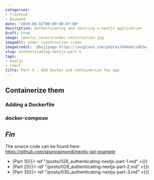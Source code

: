 ```yaml
---
categories:
- frontend
- Backend
date: "2019-08-02T00:00:00-07:00"
description: Authenticating and securing a nextjs application
draft: true
image: /posts/_covers/under-construction.jpg
imageAlt: under construction crane
imageCredit: '@hojipago https://unsplash.com/photos/D46mXLsQRJw'
slug: authenticating-nextjs-part-5
tags:
- nextjs
- react
title: Part 5 - Add Docker and containerize the app
---
```

 

## Containerize them

### Adding a Dockerfile

### docker-compose

## _Fin_

The source code can be found here: https://github.com/jasonraimondi/nextjs-jwt-example

* [Part 1]({{< ref "/posts/028_authenticating-nextjs-part-1.md" >}})
* [Part 2]({{< ref "/posts/029_authenticating-nextjs-part-2.md" >}})
* [Part 3]({{< ref "/posts/030_authenticating-nextjs-part-3.md" >}})

